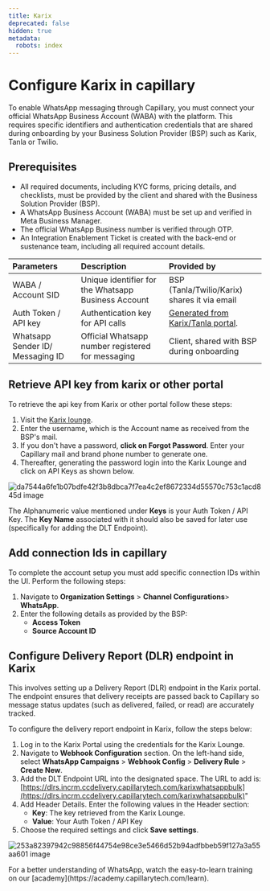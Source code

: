 ```yaml
---
title: Karix
deprecated: false
hidden: true
metadata:
  robots: index
---
```

# Configure Karix in capillary

To enable WhatsApp messaging through Capillary, you must connect your official WhatsApp Business Account (WABA) with the platform. This requires specific identifiers and authentication credentials that are shared during onboarding by your Business Solution Provider (BSP) such as Karix, Tanla or Twilio.

## Prerequisites

* All required documents, including KYC forms, pricing details, and checklists, must be provided by the client and shared with the Business Solution Provider (BSP).
* A WhatsApp Business Account (WABA) must be set up and verified in Meta Business Manager.
* The official WhatsApp Business number is verified through OTP.
* An Integration Enablement Ticket is created with the back-end or sustenance team, including all required account details.

| Parameters                       | Description                                         | Provided by                                                                                                                                 |
| :------------------------------- | :-------------------------------------------------- | :------------------------------------------------------------------------------------------------------------------------------------------ |
| WABA / Account SID               | Unique identifier for the Whatsapp Business Account | BSP (Tanla/Twilio/Karix) shares it via email                                                                                                |
| Auth Token / API key             | Authentication key for API calls                    | [Generated from Karix/Tanla portal](https://docs.capillarytech.com/docs/whatsapp-integration#/retrieve-api-key-from-karix-or-other-portal). |
| Whatsapp Sender ID/ Messaging ID | Official Whatsapp number registered for messaging   | Client, shared with BSP during onboarding                                                                                                   |

## Retrieve API key from karix or other portal

To retrieve the api key from Karix or other portal follow these steps:

1. Visit the [Karix lounge](https://www.karix.solutions/lounge/sign_in.php).
2. Enter the username, which is the Account name as received from the BSP's mail.
3. If you don't have a password, **click on Forgot Password**. Enter your Capillary mail and brand phone number to generate one.
4. Thereafter, generating the password login into the Karix Lounge and click on API Keys as shown below.

![da7544a6fe1b07bdfe42f3b8dbca7f7ea4c2ef8672334d55570c753c1acd845d image](https://files.readme.io/da7544a6fe1b07bdfe42f3b8dbca7f7ea4c2ef8672334d55570c753c1acd845d-image.png)

The Alphanumeric value mentioned under **Keys** is your Auth Token / API Key. The **Key Name** associated with it should also be saved for later use (specifically for adding the DLT Endpoint).

## Add connection Ids in capillary

To complete the account setup you must add specific connection IDs within the UI. Perform the following steps:

1. Navigate to **Organization Settings** > **Channel Configurations**> **WhatsApp**.
2. Enter the following details as provided by the BSP:
   * **Access Token**
   * **Source Account ID**

## Configure Delivery Report (DLR) endpoint in Karix

This involves setting up a Delivery Report (DLR) endpoint in the Karix portal. The endpoint ensures that delivery receipts are passed back to Capillary so message status updates (such as delivered, failed, or read) are accurately tracked.

To configure the delivery report endpoint in Karix, follow the steps below:

1. Log in to the Karix Portal using the credentials for the Karix Lounge.
2. Navigate to **Webhook Configuration** section. On the left-hand side, select **WhatsApp Campaigns** > **Webhook Config** > **Delivery Rule** > **Create New**.
3. Add the DLT Endpoint URL into the designated space.
   The URL to add is:[https://dlrs.incrm.ccdelivery.capillarytech.com/karixwhatsappbulk](https://dlrs.incrm.ccdelivery.capillarytech.com/karixwhatsappbulk)"
4. Add Header Details. Enter the following values in the Header section:
   * **Key**: The key retrieved from the Karix Lounge.
   * **Value**: Your Auth Token / API Key
5. Choose the required settings and click **Save settings**.

![253a82397942c98856f44754e98ce3e5466d52b94adfbbeb59f127a3a55aa601 image](https://files.readme.io/253a82397942c98856f44754e98ce3e5466d52b94adfbbeb59f127a3a55aa601-image.png)

<Note title="Note">
For a better understanding of WhatsApp, watch the easy-to-learn training on our [academy](https://academy.capillarytech.com/learn).
</Note>
